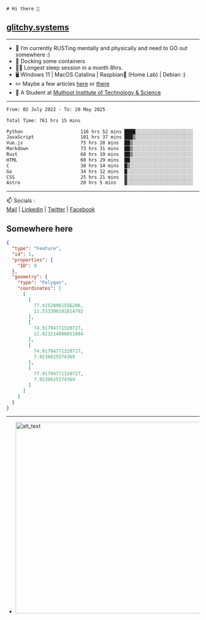 ```
# Hi there 👋
```
## [glitchy.systems](https://glitchy.systems)
---

- 🌱 I’m currently RUSTing mentally and physically and need to GO out somewhere :)
- 🐋 Docking some containers
- 😶‍🌫️ Longest sleep session in a month 8hrs.
- 🖥️ Windows 11 | MacOS Catalina | Raspbian🥧 (Home Lab) | Debian :)
- ✏️ Maybe a few articles [here](https://medium.com/@advaithnarayanan8) or [there](https://medium.com/@advaithnarayanan8)
- 📑 A Student at [Muthoot Institute of Technology & Science](https://mgmits.ac.in/)



---

<!--START_SECTION:waka-->

```txt
From: 02 July 2022 - To: 28 May 2025

Total Time: 761 hrs 15 mins

Python                     116 hrs 52 mins ████░░░░░░░░░░░░░░░░░░░░░   15.35 %
JavaScript                 101 hrs 37 mins ███▒░░░░░░░░░░░░░░░░░░░░░   13.35 %
Vue.js                     75 hrs 28 mins  ██▒░░░░░░░░░░░░░░░░░░░░░░   09.92 %
Markdown                   73 hrs 31 mins  ██▒░░░░░░░░░░░░░░░░░░░░░░   09.66 %
Rust                       68 hrs 19 mins  ██▒░░░░░░░░░░░░░░░░░░░░░░   08.98 %
HTML                       60 hrs 29 mins  ██░░░░░░░░░░░░░░░░░░░░░░░   07.95 %
C                          38 hrs 14 mins  █▒░░░░░░░░░░░░░░░░░░░░░░░   05.02 %
Go                         34 hrs 12 mins  █░░░░░░░░░░░░░░░░░░░░░░░░   04.49 %
CSS                        25 hrs 21 mins  ▓░░░░░░░░░░░░░░░░░░░░░░░░   03.33 %
Astro                      20 hrs 5 mins   ▓░░░░░░░░░░░░░░░░░░░░░░░░   02.64 %
```

<!--END_SECTION:waka-->

---

📫 Socials :<br>
[Mail](mailto:advaith@glitchy.systems) | [Linkedin](https://www.linkedin.com/in/advaith-narayanan-a72152214/) | [Twitter](https://twitter.com/advaithnarayan) | [Facebook](https://screenmessage.com/qinq)

## Somewhere here

```geojson
{
  "type": "Feature",
  "id": 1,
  "properties": {
    "ID": 0
  },
  "geometry": {
    "type": "Polygon",
    "coordinates": [
      [
        [
          77.41528961556286,
          11.533300191814792
        ],
        [
          74.91794771320727,
          11.823214080851884
        ],
        [
          74.91794771320727,
          7.9236625574369
        ],
        [
          77.91794771320727,
          7.9236625574369
        ]
      ]
    ]
  }
}
```


--- 
- [<img alt="alt_text" width="500px" src="https://valid.x86.fr/cache/banner/xv24bv-6.png" />](https://valid.x86.fr/xv24bv)


